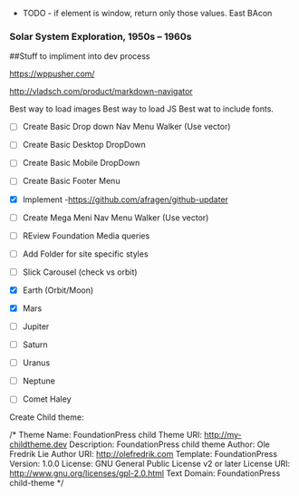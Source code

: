  * TODO - if element is window, return only those values.
 East BAcon



### Solar System Exploration, 1950s – 1960s


##Stuff to impliment into dev process

https://wppusher.com/


http://vladsch.com/product/markdown-navigator



Best way to load images
Best way to load JS
Best wat to include fonts.


- [ ] Create Basic Drop down Nav Menu Walker (Use vector)
- [ ] Create Basic Desktop DropDown
- [ ] Create Basic Mobile DropDown
- [ ] Create Basic Footer Menu

- [X] Implement -https://github.com/afragen/github-updater

- [ ] Create Mega Meni Nav Menu Walker (Use vector)



- [ ] REview Foundation Media queries





- [ ] Add Folder for site specific styles
- [ ] Slick Carousel (check vs orbit)
- [x] Earth (Orbit/Moon)
- [x] Mars
- [ ] Jupiter
- [ ] Saturn
- [ ] Uranus
- [ ] Neptune
- [ ] Comet Haley





Create Child theme:

/*
 Theme Name:   FoundationPress child
 Theme URI:    http://my-childtheme.dev
 Description:  FoundationPress child theme
 Author:       Ole Fredrik Lie
 Author URI:   http://olefredrik.com
 Template:     FoundationPress
 Version:      1.0.0
 License:      GNU General Public License v2 or later
 License URI:  http://www.gnu.org/licenses/gpl-2.0.html
 Text Domain:  FoundationPress child-theme
*/
